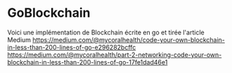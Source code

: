 # GoBlockchain
Voici une implémentation de Blockchain écrite en go et tirée l'article Medium 
https://medium.com/@mycoralhealth/code-your-own-blockchain-in-less-than-200-lines-of-go-e296282bcffc
https://medium.com/@mycoralhealth/part-2-networking-code-your-own-blockchain-in-less-than-200-lines-of-go-17fe1dad46e1